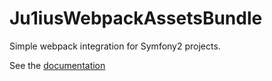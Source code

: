 # Ju1iusWebpackAssetsBundle

Simple webpack integration for Symfony2 projects.

See the [documentation](https://github.com/ju1ius/WebpackAssetsBundle/tree/master/Resources/doc/index.rst)